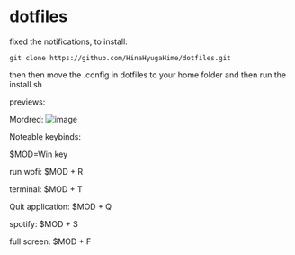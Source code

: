 # dotfiles
fixed the notifications, to install:	

```git clone https://github.com/HinaHyugaHime/dotfiles.git```
 
then
then move the .config in dotfiles to your home folder and then run the install.sh

previews:

Mordred:
	![image](https://github.com/HinaHyugaHime/dotfiles/assets/102651522/235a827f-34d3-46ab-a945-497013f7b0f6)



Noteable keybinds:

$MOD=Win key

run wofi: $MOD + R

terminal: $MOD + T

Quit application: $MOD + Q

spotify: $MOD + S

full screen: $MOD + F
